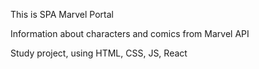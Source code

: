 This is SPA Marvel Portal 

Information about characters and comics from Marvel API

Study project, using HTML, CSS, JS, React

